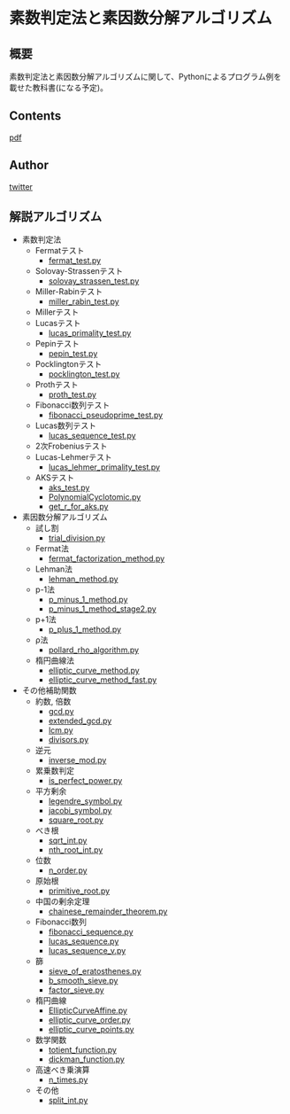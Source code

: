 # 素数判定法と素因数分解アルゴリズム

## 概要

素数判定法と素因数分解アルゴリズムに関して、Pythonによるプログラム例を載せた教科書(になる予定)。

## Contents
[pdf](https://github.com/haru-44/prime_text/releases/latest/download/main.pdf)

<object data="https://github.com/haru-44/prime_text/releases/latest/download/main.pdf" type="application/pdf" width="100%" height="600"></object>

## Author

[twitter](https://twitter.com/haru_44)

## 解説アルゴリズム

* 素数判定法
  * Fermatテスト
    * [fermat_test.py](https://github.com/haru-44/prime_text/blob/main/src/fermat_test.py)
  * Solovay-Strassenテスト
    * [solovay_strassen_test.py](https://github.com/haru-44/prime_text/blob/main/src/solovay_strassen_test.py)
  * Miller-Rabinテスト
    * [miller_rabin_test.py](https://github.com/haru-44/prime_text/blob/main/src/miller_rabin_test.py)
  * Millerテスト
  * Lucasテスト
    * [lucas_primality_test.py](https://github.com/haru-44/prime_text/blob/main/src/lucas_primality_test.py)
  * Pepinテスト
    * [pepin_test.py](https://github.com/haru-44/prime_text/blob/main/src/pepin_test.py)
  * Pocklingtonテスト
    * [pocklington_test.py](https://github.com/haru-44/prime_text/blob/main/src/pocklington_test.py)
  * Prothテスト
    * [proth_test.py](https://github.com/haru-44/prime_text/blob/main/src/proth_test.py)
  * Fibonacci数列テスト
    * [fibonacci_pseudoprime_test.py](https://github.com/haru-44/prime_text/blob/main/src/fibonacci_pseudoprime_test.py)
  * Lucas数列テスト
    * [lucas_sequence_test.py](https://github.com/haru-44/prime_text/blob/main/src/lucas_sequence_test.py)
  * 2次Frobeniusテスト
  * Lucas-Lehmerテスト
    * [lucas_lehmer_primality_test.py](https://github.com/haru-44/prime_text/blob/main/src/lucas_lehmer_primality_test.py)
  * AKSテスト
    * [aks_test.py](https://github.com/haru-44/prime_text/blob/main/src/aks_test.py)
    * [PolynomialCyclotomic.py](https://github.com/haru-44/prime_text/blob/main/src/PolynomialCyclotomic.py)
    * [get_r_for_aks.py](https://github.com/haru-44/prime_text/blob/main/src/get_r_for_aks.py)
* 素因数分解アルゴリズム
  * 試し割
    * [trial_division.py](https://github.com/haru-44/prime_text/blob/main/src/trial_division.py)
  * Fermat法
    * [fermat_factorization_method.py](https://github.com/haru-44/prime_text/blob/main/src/fermat_factorization_method.py)
  * Lehman法
    * [lehman_method.py](https://github.com/haru-44/prime_text/blob/main/src/lehman_method.py)
  * p-1法
    * [p_minus_1_method.py](https://github.com/haru-44/prime_text/blob/main/src/p_minus_1_method.py)
    * [p_minus_1_method_stage2.py](https://github.com/haru-44/prime_text/blob/main/src/p_minus_1_method_stage2.py)
  * p+1法
    * [p_plus_1_method.py](https://github.com/haru-44/prime_text/blob/main/src/p_plus_1_method.py)
  * ρ法
    * [pollard_rho_algorithm.py](https://github.com/haru-44/prime_text/blob/main/src/pollard_rho_algorithm.py)
  * 楕円曲線法
    * [elliptic_curve_method.py](https://github.com/haru-44/prime_text/blob/main/src/elliptic_curve_method.py)
    * [elliptic_curve_method_fast.py](https://github.com/haru-44/prime_text/blob/main/src/elliptic_curve_method_fast.py)
* その他補助関数
  * 約数, 倍数
    * [gcd.py](https://github.com/haru-44/prime_text/blob/main/src/gcd.py)
    * [extended_gcd.py](https://github.com/haru-44/prime_text/blob/main/src/extended_gcd.py)
    * [lcm.py](https://github.com/haru-44/prime_text/blob/main/src/lcm.py)
    * [divisors.py](https://github.com/haru-44/prime_text/blob/main/src/divisors.py)
  * 逆元
    * [inverse_mod.py](https://github.com/haru-44/prime_text/blob/main/src/inverse_mod.py)
  * 累乗数判定
    * [is_perfect_power.py](https://github.com/haru-44/prime_text/blob/main/src/is_perfect_power.py)
  * 平方剰余
    * [legendre_symbol.py](https://github.com/haru-44/prime_text/blob/main/src/legendre_symbol.py)
    * [jacobi_symbol.py](https://github.com/haru-44/prime_text/blob/main/src/jacobi_symbol.py)
    * [square_root.py](https://github.com/haru-44/prime_text/blob/main/src/square_root.py)
  * べき根
    * [sqrt_int.py](https://github.com/haru-44/prime_text/blob/main/src/sqrt_int.py)
    * [nth_root_int.py](https://github.com/haru-44/prime_text/blob/main/src/nth_root_int.py)
  * 位数
    * [n_order.py](https://github.com/haru-44/prime_text/blob/main/src/n_order.py)
  * 原始根
    * [primitive_root.py](https://github.com/haru-44/prime_text/blob/main/src/primitive_root.py)
  * 中国の剰余定理
    * [chainese_remainder_theorem.py](https://github.com/haru-44/prime_text/blob/main/src/chainese_remainder_theorem.py)
  * Fibonacci数列
    * [fibonacci_sequence.py](https://github.com/haru-44/prime_text/blob/main/src/fibonacci_sequence.py)
    * [lucas_sequence.py](https://github.com/haru-44/prime_text/blob/main/src/lucas_sequence.py)
    * [lucas_sequence_v.py](https://github.com/haru-44/prime_text/blob/main/src/lucas_sequence_v.py)
  * 篩
    * [sieve_of_eratosthenes.py](https://github.com/haru-44/prime_text/blob/main/src/sieve_of_eratosthenes.py)
    * [b_smooth_sieve.py](https://github.com/haru-44/prime_text/blob/main/src/b_smooth_sieve.py)
    * [factor_sieve.py](https://github.com/haru-44/prime_text/blob/main/src/factor_sieve.py)
  * 楕円曲線
    * [EllipticCurveAffine.py](https://github.com/haru-44/prime_text/blob/main/src/EllipticCurveAffine.py)
    * [elliptic_curve_order.py](https://github.com/haru-44/prime_text/blob/main/src/elliptic_curve_order.py)
    * [elliptic_curve_points.py](https://github.com/haru-44/prime_text/blob/main/src/elliptic_curve_points.py)
  * 数学関数
    * [totient_function.py](https://github.com/haru-44/prime_text/blob/main/src/totient_function.py)
    * [dickman_function.py](https://github.com/haru-44/prime_text/blob/main/src/dickman_function.py)
  * 高速べき乗演算
    * [n_times.py](https://github.com/haru-44/prime_text/blob/main/src/n_times.py)
  * その他
    * [split_int.py](https://github.com/haru-44/prime_text/blob/main/src/split_int.py)
